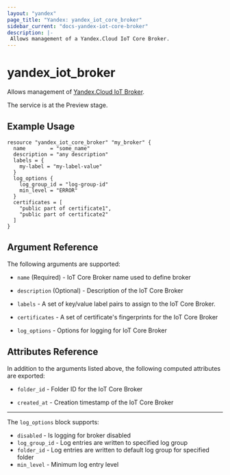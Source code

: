 ```yaml
---
layout: "yandex"
page_title: "Yandex: yandex_iot_core_broker"
sidebar_current: "docs-yandex-iot-core-broker"
description: |-
 Allows management of a Yandex.Cloud IoT Core Broker.
---
```


# yandex\_iot\_broker

Allows management of [Yandex.Cloud IoT Broker](https://cloud.yandex.com/docs/iot-core/quickstart).

The service is at the Preview stage.

## Example Usage

```hcl
resource "yandex_iot_core_broker" "my_broker" {
  name        = "some_name"
  description = "any description"
  labels = {
    my-label = "my-label-value"
  }
  log_options {
    log_group_id = "log-group-id"
    min_level = "ERROR"
  }
  certificates = [
    "public part of certificate1",
    "public part of certificate2"
  ]
}
```

## Argument Reference

The following arguments are supported:

* `name` (Required) - IoT Core Broker name used to define broker

* `description` (Optional) - Description of the IoT Core Broker

* `labels` - A set of key/value label pairs to assign to the IoT Core Broker.

* `certificates` - A set of certificate's fingerprints for the IoT Core Broker

* `log_options` - Options for logging for IoT Core Broker


## Attributes Reference

In addition to the arguments listed above, the following computed attributes are exported:

* `folder_id` - Folder ID for the IoT Core Broker

* `created_at` - Creation timestamp of the IoT Core Broker

---

The `log_options` block supports:
* `disabled` - Is logging for broker disabled
* `log_group_id` - Log entries are written to specified log group
* `folder_id` - Log entries are written to default log group for specified folder
* `min_level` - Minimum log entry level
